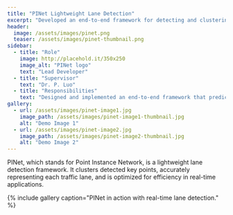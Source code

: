 ```yaml
---
title: "PINet Lightweight Lane Detection"
excerpt: "Developed an end-to-end framework for detecting and clustering key points to represent traffic lanes."
header:
  image: /assets/images/pinet.png
  teaser: /assets/images/pinet-thumbnail.png
sidebar:
  - title: "Role"
    image: http://placehold.it/350x250
    image_alt: "PINet logo"
    text: "Lead Developer"
  - title: "Supervisor"
    text: "Dr. P. Luo"
  - title: "Responsibilities"
    text: "Designed and implemented an end-to-end framework that predicts key points and clusters them to represent individual traffic lanes."
gallery:
  - url: /assets/images/pinet-image1.jpg
    image_path: /assets/images/pinet-image1-thumbnail.jpg
    alt: "Demo Image 1"
  - url: /assets/images/pinet-image2.jpg
    image_path: /assets/images/pinet-image2-thumbnail.jpg
    alt: "Demo Image 2"
---
```


PINet, which stands for Point Instance Network, is a lightweight lane detection framework. It clusters detected key points, accurately representing each traffic lane, and is optimized for efficiency in real-time applications.

{% include gallery caption="PINet in action with real-time lane detection." %}

